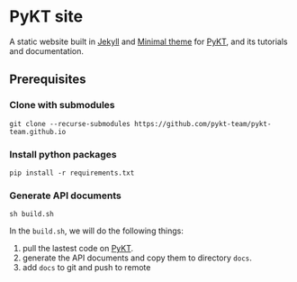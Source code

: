 # PyKT site

A static website built in [Jekyll](https://jekyllrb.com/) and [Minimal theme](https://pages-themes.github.io/minimal/) for [PyKT](https://github.com/pykt-team/pykt-toolkit), and its tutorials and documentation.


## Prerequisites

### Clone with submodules

```shell
git clone --recurse-submodules https://github.com/pykt-team/pykt-team.github.io
```



### Install python packages

```shell
pip install -r requirements.txt
```


### Generate API documents

```shell
sh build.sh
```

 In the `build.sh`, we will do the following things:
 1. pull the lastest code on [PyKT](https://github.com/pykt-team/pykt-toolkit).
 2. generate the API documents and copy them to directory `docs`.
 3. add `docs` to git and push to remote 